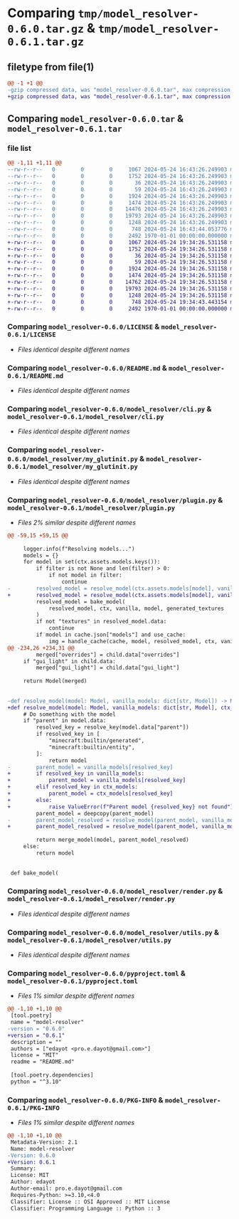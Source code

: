 # Comparing `tmp/model_resolver-0.6.0.tar.gz` & `tmp/model_resolver-0.6.1.tar.gz`

## filetype from file(1)

```diff
@@ -1 +1 @@
-gzip compressed data, was "model_resolver-0.6.0.tar", max compression
+gzip compressed data, was "model_resolver-0.6.1.tar", max compression
```

## Comparing `model_resolver-0.6.0.tar` & `model_resolver-0.6.1.tar`

### file list

```diff
@@ -1,11 +1,11 @@
--rw-r--r--   0        0        0     1067 2024-05-24 16:43:26.249903 model_resolver-0.6.0/LICENSE
--rw-r--r--   0        0        0     1752 2024-05-24 16:43:26.249903 model_resolver-0.6.0/README.md
--rw-r--r--   0        0        0       36 2024-05-24 16:43:26.249903 model_resolver-0.6.0/model_resolver/__init__.py
--rw-r--r--   0        0        0       59 2024-05-24 16:43:26.249903 model_resolver-0.6.0/model_resolver/__main__.py
--rw-r--r--   0        0        0     1924 2024-05-24 16:43:26.249903 model_resolver-0.6.0/model_resolver/cli.py
--rw-r--r--   0        0        0     1474 2024-05-24 16:43:26.249903 model_resolver-0.6.0/model_resolver/my_glutinit.py
--rw-r--r--   0        0        0    14476 2024-05-24 16:43:26.249903 model_resolver-0.6.0/model_resolver/plugin.py
--rw-r--r--   0        0        0    19793 2024-05-24 16:43:26.249903 model_resolver-0.6.0/model_resolver/render.py
--rw-r--r--   0        0        0     1248 2024-05-24 16:43:26.249903 model_resolver-0.6.0/model_resolver/utils.py
--rw-r--r--   0        0        0      748 2024-05-24 16:43:44.053776 model_resolver-0.6.0/pyproject.toml
--rw-r--r--   0        0        0     2492 1970-01-01 00:00:00.000000 model_resolver-0.6.0/PKG-INFO
+-rw-r--r--   0        0        0     1067 2024-05-24 19:34:26.531158 model_resolver-0.6.1/LICENSE
+-rw-r--r--   0        0        0     1752 2024-05-24 19:34:26.531158 model_resolver-0.6.1/README.md
+-rw-r--r--   0        0        0       36 2024-05-24 19:34:26.531158 model_resolver-0.6.1/model_resolver/__init__.py
+-rw-r--r--   0        0        0       59 2024-05-24 19:34:26.531158 model_resolver-0.6.1/model_resolver/__main__.py
+-rw-r--r--   0        0        0     1924 2024-05-24 19:34:26.531158 model_resolver-0.6.1/model_resolver/cli.py
+-rw-r--r--   0        0        0     1474 2024-05-24 19:34:26.531158 model_resolver-0.6.1/model_resolver/my_glutinit.py
+-rw-r--r--   0        0        0    14762 2024-05-24 19:34:26.531158 model_resolver-0.6.1/model_resolver/plugin.py
+-rw-r--r--   0        0        0    19793 2024-05-24 19:34:26.531158 model_resolver-0.6.1/model_resolver/render.py
+-rw-r--r--   0        0        0     1248 2024-05-24 19:34:26.531158 model_resolver-0.6.1/model_resolver/utils.py
+-rw-r--r--   0        0        0      748 2024-05-24 19:34:43.443154 model_resolver-0.6.1/pyproject.toml
+-rw-r--r--   0        0        0     2492 1970-01-01 00:00:00.000000 model_resolver-0.6.1/PKG-INFO
```

### Comparing `model_resolver-0.6.0/LICENSE` & `model_resolver-0.6.1/LICENSE`

 * *Files identical despite different names*

### Comparing `model_resolver-0.6.0/README.md` & `model_resolver-0.6.1/README.md`

 * *Files identical despite different names*

### Comparing `model_resolver-0.6.0/model_resolver/cli.py` & `model_resolver-0.6.1/model_resolver/cli.py`

 * *Files identical despite different names*

### Comparing `model_resolver-0.6.0/model_resolver/my_glutinit.py` & `model_resolver-0.6.1/model_resolver/my_glutinit.py`

 * *Files identical despite different names*

### Comparing `model_resolver-0.6.0/model_resolver/plugin.py` & `model_resolver-0.6.1/model_resolver/plugin.py`

 * *Files 2% similar despite different names*

```diff
@@ -59,15 +59,15 @@
 
     logger.info(f"Resolving models...")
     models = {}
     for model in set(ctx.assets.models.keys()):
         if filter is not None and len(filter) > 0:
             if not model in filter:
                 continue
-        resolved_model = resolve_model(ctx.assets.models[model], vanilla.assets.models)
+        resolved_model = resolve_model(ctx.assets.models[model], vanilla.assets.models, ctx.assets.models)
         resolved_model = bake_model(
             resolved_model, ctx, vanilla, model, generated_textures
         )
         if not "textures" in resolved_model.data:
             continue
         if model in cache.json["models"] and use_cache:
             img = handle_cache(cache, model, resolved_model, ctx, vanilla)
@@ -234,26 +234,31 @@
         merged["overrides"] = child.data["overrides"]
     if "gui_light" in child.data:
         merged["gui_light"] = child.data["gui_light"]
 
     return Model(merged)
 
 
-def resolve_model(model: Model, vanilla_models: dict[str, Model]) -> Model:
+def resolve_model(model: Model, vanilla_models: dict[str, Model], ctx_models: dict[str, Model]) -> Model:
     # Do something with the model
     if "parent" in model.data:
         resolved_key = resolve_key(model.data["parent"])
         if resolved_key in [
             "minecraft:builtin/generated",
             "minecraft:builtin/entity",
         ]:
             return model
-        parent_model = vanilla_models[resolved_key]
+        if resolved_key in vanilla_models:
+            parent_model = vanilla_models[resolved_key]
+        elif resolved_key in ctx_models:
+            parent_model = ctx_models[resolved_key]
+        else:
+            raise ValueError(f"Parent model {resolved_key} not found")
         parent_model = deepcopy(parent_model)
-        parent_model_resolved = resolve_model(parent_model, vanilla_models)
+        parent_model_resolved = resolve_model(parent_model, vanilla_models, ctx_models)
 
         return merge_model(model, parent_model_resolved)
     else:
         return model
 
 
 def bake_model(
```

### Comparing `model_resolver-0.6.0/model_resolver/render.py` & `model_resolver-0.6.1/model_resolver/render.py`

 * *Files identical despite different names*

### Comparing `model_resolver-0.6.0/model_resolver/utils.py` & `model_resolver-0.6.1/model_resolver/utils.py`

 * *Files identical despite different names*

### Comparing `model_resolver-0.6.0/pyproject.toml` & `model_resolver-0.6.1/pyproject.toml`

 * *Files 1% similar despite different names*

```diff
@@ -1,10 +1,10 @@
 [tool.poetry]
 name = "model-resolver"
-version = "0.6.0"
+version = "0.6.1"
 description = ""
 authors = ["edayot <pro.e.dayot@gmail.com>"]
 license = "MIT"
 readme = "README.md"
 
 [tool.poetry.dependencies]
 python = "^3.10"
```

### Comparing `model_resolver-0.6.0/PKG-INFO` & `model_resolver-0.6.1/PKG-INFO`

 * *Files 1% similar despite different names*

```diff
@@ -1,10 +1,10 @@
 Metadata-Version: 2.1
 Name: model-resolver
-Version: 0.6.0
+Version: 0.6.1
 Summary: 
 License: MIT
 Author: edayot
 Author-email: pro.e.dayot@gmail.com
 Requires-Python: >=3.10,<4.0
 Classifier: License :: OSI Approved :: MIT License
 Classifier: Programming Language :: Python :: 3
```

